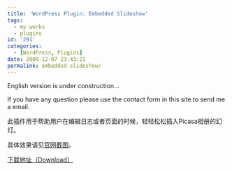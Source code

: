 ```yaml
---
title: 'WordPress Plugin: Embedded Slideshow'
tags:
  - my works
  - plugins
id: '291'
categories:
  - [WordPress, Plugins]
date: 2008-12-07 23:43:21
permalink: embedded-slideshow/
---
```


English version is under construction...

If you have any question please use the contact form in this site to send me a email.

此插件用于帮助用户在编辑日志或者页面的时候，轻轻松松插入Picasa相册的幻灯。

具体效果请见[官网截图](http://wordpress.org/extend/plugins/embedded-slideshow/screenshots/)。

[下载地址（Download）](http://downloads.wordpress.org/plugin/embedded-slideshow.0.2.zip)